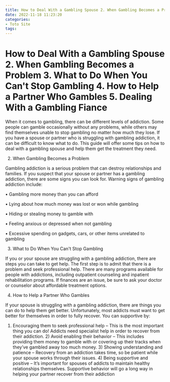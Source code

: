 ```yaml
---
title: How to Deal With a Gambling Spouse 2. When Gambling Becomes a Problem 3. What to Do When You Can't Stop Gambling 4. How to Help a Partner Who Gambles 5. Dealing With a Gambling Fiance
date: 2022-11-18 11:23:20
categories:
- Toto Site
tags:
---
```



#  How to Deal With a Gambling Spouse 2. When Gambling Becomes a Problem 3. What to Do When You Can't Stop Gambling 4. How to Help a Partner Who Gambles 5. Dealing With a Gambling Fiance

When it comes to gambling, there can be different levels of addiction. Some people can gamble occasionally without any problems, while others may find themselves unable to stop gambling no matter how much they lose. If you have a spouse or partner who is struggling with gambling addiction, it can be difficult to know what to do. This guide will offer some tips on how to deal with a gambling spouse and help them get the treatment they need.

2. When Gambling Becomes a Problem

Gambling addiction is a serious problem that can destroy relationships and families. If you suspect that your spouse or partner has a gambling addiction, there are some signs you can look for. Warning signs of gambling addiction include:

• Gambling more money than you can afford

• Lying about how much money was lost or won while gambling

• Hiding or stealing money to gamble with

• Feeling anxious or depressed when not gambling

• Excessive spending on gadgets, cars, or other items unrelated to gambling

3. What to Do When You Can't Stop Gambling

If you or your spouse are struggling with a gambling addiction, there are steps you can take to get help. The first step is to admit that there is a problem and seek professional help. There are many programs available for people with addictions, including outpatient counseling and inpatient rehabilitation programs. If finances are an issue, be sure to ask your doctor or counselor about affordable treatment options.

4. How to Help a Partner Who Gambles

If your spouse is struggling with a gambling addiction, there are things you can do to help them get better. Unfortunately, most addicts must want to get better for themselves in order to fully recover. You can supportive by:
1) Encouraging them to seek professional help – This is the most important thing you can do! Addicts need specialist help in order to recover from their addiction. 2) Avoid enabling their behavior – This includes providing them money to gamble with or covering up their tracks when they’ve gambled away too much money. 3) Showing understanding and patience – Recovery from an addiction takes time, so be patient while your spouse works through their issues. 4) Being supportive and positive – It’s important for spouses of addicts to maintain healthy relationships themselves. Supportive behavior will go a long way in helping your partner recover from their addiction